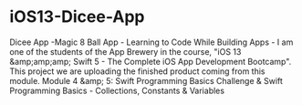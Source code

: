 # iOS13-Dicee-App
Dicee App -Magic 8 Ball App - Learning to Code While Building Apps - I am one of the students of the App Brewery in the course, "iOS 13 &amp;amp;amp;amp; Swift 5 - The Complete iOS App Development Bootcamp". This project we are uploading the finished product coming from this module.  Module 4  &amp;amp; 5: Swift Programming Basics Challenge &amp; Swift Programming Basics - Collections, Constants &amp; Variables 
